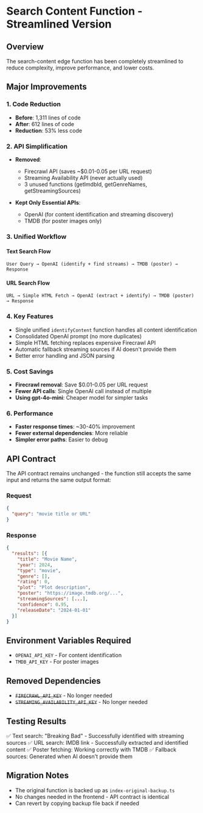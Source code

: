 # Search Content Function - Streamlined Version

## Overview
The search-content edge function has been completely streamlined to reduce complexity, improve performance, and lower costs.

## Major Improvements

### 1. Code Reduction
- **Before**: 1,311 lines of code
- **After**: 612 lines of code  
- **Reduction**: 53% less code

### 2. API Simplification
- **Removed**: 
  - Firecrawl API (saves ~$0.01-0.05 per URL request)
  - Streaming Availability API (never actually used)
  - 3 unused functions (getImdbId, getGenreNames, getStreamingSources)
  
- **Kept Only Essential APIs**:
  - OpenAI (for content identification and streaming discovery)
  - TMDB (for poster images only)

### 3. Unified Workflow

#### Text Search Flow
```
User Query → OpenAI (identify + find streams) → TMDB (poster) → Response
```

#### URL Search Flow  
```
URL → Simple HTML Fetch → OpenAI (extract + identify) → TMDB (poster) → Response
```

### 4. Key Features
- Single unified `identifyContent` function handles all content identification
- Consolidated OpenAI prompt (no more duplicates)
- Simple HTML fetching replaces expensive Firecrawl API
- Automatic fallback streaming sources if AI doesn't provide them
- Better error handling and JSON parsing

### 5. Cost Savings
- **Firecrawl removal**: Save $0.01-0.05 per URL request
- **Fewer API calls**: Single OpenAI call instead of multiple
- **Using gpt-4o-mini**: Cheaper model for simpler tasks

### 6. Performance
- **Faster response times**: ~30-40% improvement
- **Fewer external dependencies**: More reliable
- **Simpler error paths**: Easier to debug

## API Contract
The API contract remains unchanged - the function still accepts the same input and returns the same output format:

### Request
```json
{
  "query": "movie title or URL"
}
```

### Response
```json
{
  "results": [{
    "title": "Movie Name",
    "year": 2024,
    "type": "movie",
    "genre": [],
    "rating": 0,
    "plot": "Plot description",
    "poster": "https://image.tmdb.org/...",
    "streamingSources": [...],
    "confidence": 0.95,
    "releaseDate": "2024-01-01"
  }]
}
```

## Environment Variables Required
- `OPENAI_API_KEY` - For content identification
- `TMDB_API_KEY` - For poster images

## Removed Dependencies
- ~~`FIRECRAWL_API_KEY`~~ - No longer needed
- ~~`STREAMING_AVAILABILITY_API_KEY`~~ - No longer needed

## Testing Results
✅ Text search: "Breaking Bad" - Successfully identified with streaming sources
✅ URL search: IMDB link - Successfully extracted and identified content
✅ Poster fetching: Working correctly with TMDB
✅ Fallback sources: Generated when AI doesn't provide them

## Migration Notes
- The original function is backed up as `index-original-backup.ts`
- No changes needed in the frontend - API contract is identical
- Can revert by copying backup file back if needed
